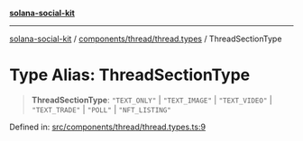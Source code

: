 [**solana-social-kit**](../../../../README.md)

***

[solana-social-kit](../../../../README.md) / [components/thread/thread.types](../README.md) / ThreadSectionType

# Type Alias: ThreadSectionType

> **ThreadSectionType**: `"TEXT_ONLY"` \| `"TEXT_IMAGE"` \| `"TEXT_VIDEO"` \| `"TEXT_TRADE"` \| `"POLL"` \| `"NFT_LISTING"`

Defined in: [src/components/thread/thread.types.ts:9](https://github.com/SendArcade/solana-social-starter/blob/03568260ca96ed63f77049843c721de1cb011893/src/components/thread/thread.types.ts#L9)
